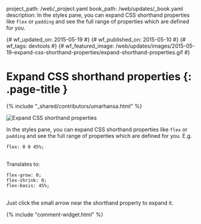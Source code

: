 project_path: /web/_project.yaml
book_path: /web/updates/_book.yaml
description: In the styles pane, you can expand CSS shorthand properties like <code>flex</code> or <code>padding</code> and see the full range of properties which are defined for you.

{# wf_updated_on: 2015-05-19 #}
{# wf_published_on: 2015-05-10 #}
{# wf_tags: devtools #}
{# wf_featured_image: /web/updates/images/2015-05-19-expand-css-shorthand-properties/expand-shorthand-properties.gif #}

# Expand CSS shorthand properties {: .page-title }

{% include "_shared/contributors/umarhansa.html" %}


<img src="/web/updates/images/2015-05-19-expand-css-shorthand-properties/expand-shorthand-properties.gif" alt="Expand CSS shorthand properties">

In the styles pane, you can expand CSS shorthand properties like <code>flex</code> or <code>padding</code> and see the full range of properties which are defined for you. E.g.

<pre>
<code>flex: 0 0 45%;
</code>
</pre>

Translates to:

<pre>
<code>flex-grow: 0;
flex-shrink: 0;
flex-basis: 45%;
</code>
</pre>

Just click the small arrow near the shorthand property to expand it.


{% include "comment-widget.html" %}
